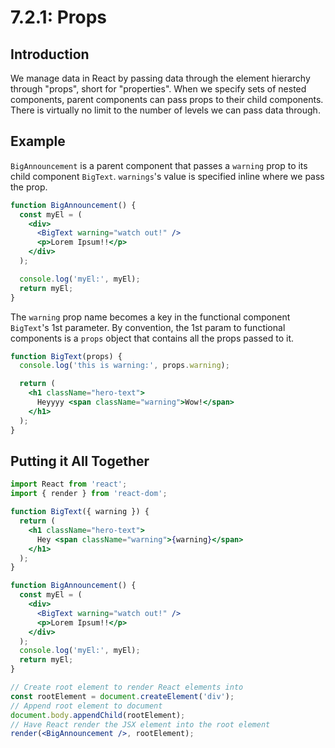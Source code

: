 # 7.2.1: Props

## Introduction

We manage data in React by passing data through the element hierarchy through "props", short for "properties". When we specify sets of nested components, parent components can pass props to their child components. There is virtually no limit to the number of levels we can pass data through.

## Example

`BigAnnouncement` is a parent component that passes a `warning` prop to its child component `BigText`. `warnings`'s value is specified inline where we pass the prop. 

```jsx
function BigAnnouncement() {
  const myEl = (
    <div>
      <BigText warning="watch out!" />
      <p>Lorem Ipsum!!</p>
    </div>
  );

  console.log('myEl:', myEl);
  return myEl;
}
```

The `warning` prop name becomes a key in the functional component `BigText`'s 1st parameter. By convention, the 1st param to functional components is a `props` object that contains all the props passed to it.

```jsx
function BigText(props) {
  console.log('this is warning:', props.warning);

  return (
    <h1 className="hero-text">
      Heyyyy <span className="warning">Wow!</span>
    </h1>
  );
}
```

## Putting it All Together

```jsx
import React from 'react';
import { render } from 'react-dom';

function BigText({ warning }) {
  return (
    <h1 className="hero-text">
      Hey <span className="warning">{warning}</span>
    </h1>
  );
}

function BigAnnouncement() {
  const myEl = (
    <div>
      <BigText warning="watch out!" />
      <p>Lorem Ipsum!!</p>
    </div>
  );
  console.log('myEl:', myEl);
  return myEl;
}

// Create root element to render React elements into
const rootElement = document.createElement('div');
// Append root element to document
document.body.appendChild(rootElement);
// Have React render the JSX element into the root element
render(<BigAnnouncement />, rootElement);
```

